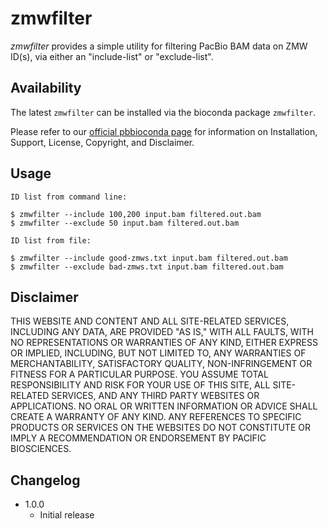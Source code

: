 # zmwfilter

_zmwfilter_ provides a simple utility for filtering PacBio BAM data on ZMW ID(s), via either an
"include-list" or "exclude-list".

## Availability
The latest `zmwfilter` can be installed via the bioconda package `zmwfilter`.

Please refer to our [official pbbioconda page](https://github.com/PacificBiosciences/pbbioconda)
for information on Installation, Support, License, Copyright, and Disclaimer.

## Usage 
```
ID list from command line:

$ zmwfilter --include 100,200 input.bam filtered.out.bam
$ zmwfilter --exclude 50 input.bam filtered.out.bam

ID list from file:

$ zmwfilter --include good-zmws.txt input.bam filtered.out.bam
$ zmwfilter --exclude bad-zmws.txt input.bam filtered.out.bam
```

## Disclaimer
THIS WEBSITE AND CONTENT AND ALL SITE-RELATED SERVICES, INCLUDING ANY DATA, ARE PROVIDED "AS IS," WITH ALL FAULTS, WITH NO REPRESENTATIONS OR WARRANTIES OF ANY KIND, EITHER EXPRESS OR IMPLIED, INCLUDING, BUT NOT LIMITED TO, ANY WARRANTIES OF MERCHANTABILITY, SATISFACTORY QUALITY, NON-INFRINGEMENT OR FITNESS FOR A PARTICULAR PURPOSE. YOU ASSUME TOTAL RESPONSIBILITY AND RISK FOR YOUR USE OF THIS SITE, ALL SITE-RELATED SERVICES, AND ANY THIRD PARTY WEBSITES OR APPLICATIONS. NO ORAL OR WRITTEN INFORMATION OR ADVICE SHALL CREATE A WARRANTY OF ANY KIND. ANY REFERENCES TO SPECIFIC PRODUCTS OR SERVICES ON THE WEBSITES DO NOT CONSTITUTE OR IMPLY A RECOMMENDATION OR ENDORSEMENT BY PACIFIC BIOSCIENCES.

## Changelog
* 1.0.0
  * Initial release
